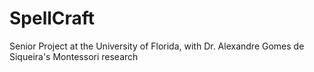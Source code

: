 # SpellCraft
Senior Project at the University of Florida, with Dr. Alexandre Gomes de Siqueira's Montessori research
